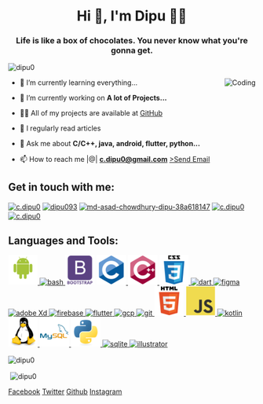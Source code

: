 <h1 align="center">Hi 👋, I'm Dipu 👨‍💻</h1>
<h3 align="center">Life is like a box of chocolates. You never know what you're gonna get.</h3>

<img src="https://komarev.com/ghpvc/?username=dipu0&label=Profile%20views&color=129e00&style=plastic" alt="dipu0" /> </p>
<img align="right" alt="Coding" src="https://cdn.dribbble.com/users/1787323/screenshots/11310814/media/78d925f388bdfd914f5c84a30261e239.png">

- 🌱 I’m currently learning everything...<br>

- 🔭 I’m currently working on **A lot of Projects...**<br>

- 👨‍💻 All of my projects are available at <a href="https://github.com/dipu0">GitHub</a> <br>

- 📝 I regularly read articles<br>

- 💬 Ask me about **C/C++, java, android, flutter, python...**<br>

- 📫 How to reach me |@| **c.dipu0@gmail.com** <a href = "mailto: c.dipu0@gmail.com">>Send Email</a><br>

<h2 align="left">Get in touch with me:</h2>
<p align="left">
<p align="left">
<a href="https://www.facebook.com/c.dipu0/" target="blank"><img align="center" src="https://cdn.jsdelivr.net/npm/simple-icons@5.2.0/icons/facebook.svg" alt="c.dipu0" height="30" width="40" /></a>
<a href="https://twitter.com/dipu093" target="blank"><img align="center" src="https://cdn.jsdelivr.net/npm/simple-icons@5.2.0/icons/twitter.svg" alt="dipu093" height="30" width="40" /></a>
<a href="https://www.linkedin.com/in/md-asad-chowdhury-dipu-38a618147/" target="blank"><img align="center" src="https://cdn.jsdelivr.net/npm/simple-icons@5.2.0/icons/linkedin.svg" alt="md-asad-chowdhury-dipu-38a618147" height="30" width="40" /></a>
<a href="https://instagram.com/c.dipu0" target="blank"><img align="center" src="https://cdn.jsdelivr.net/npm/simple-icons@5.2.0/icons/instagram.svg" alt="c.dipu0" height="30" width="40" /></a>
<a href="https://www.youtube.com/channel/UC62q5l3A1P7M6Va7qy-tj6w/featured" target="blank"><img align="center" src="https://cdn.jsdelivr.net/npm/simple-icons@5.2.0/icons/youtube.svg" alt="c.dipu0" height="30" width="40" /></a>
</p>

<!--
<a href="https://www.linkedin.com/in/md-asad-chowdhury-dipu-38a618147/" target="blank"><img align="center" src="https://cdn.jsdelivr.net/npm/simple-icons@3.0.1/icons/linkedin.svg" alt="md-asad-chowdhury-dipu-38a618147" height="30" width="40" /></a>
<a href="https://instagram.com/c.dipu0" target="blank"><img align="center" src="https://www.vectorlogo.zone/logos/instagram/instagram-tile.svg" alt="c.dipu0" height="40" width=40" /></a>
<a href="https://www.youtube.com/channel/UC62q5l3A1P7M6Va7qy-tj6w/featured" target="blank"><img align="center" src="https://www.vectorlogo.zone/logos/youtube/youtube-icon.svg" alt="c.dipu0" height="50" width="50" /></a>
<a href="https://twitter.com/dipu093" target="blank"><img align="center" src="https://www.vectorlogo.zone/logos/twitter/twitter-icon.svg" alt="dipu093" height="50" width="50" /></a>
<a href="https://www.facebook.com/c.dipu0/" target="blank"><img align="center" src="https://www.vectorlogo.zone/logos/facebook/facebook-icon.svg" alt="c.dipu0" height="40" width="40" /></a>
</a><a href="https://github.com/dipu0" target="blank"><img align="center" src="https://www.vectorlogo.zone/logos/github/github-icon.svg" alt="dipu0" height="50" width="50" /></a>
</p>
-->

<h2 align="left">Languages and Tools:</h2>
<p align="left">
     <a href="https://developer.android.com" target="_blank"> <img src="https://raw.githubusercontent.com/devicons/devicon/master/icons/android/android-original-wordmark.svg" alt="android" width="60" height="60"/> </a>
     <a href="https://www.gnu.org/software/bash/" target="_blank"> <img src="https://www.vectorlogo.zone/logos/gnu_bash/gnu_bash-icon.svg" alt="bash" width="60" height="60"/> </a>
     <a href="https://getbootstrap.com" target="_blank"> <img src="https://raw.githubusercontent.com/devicons/devicon/master/icons/bootstrap/bootstrap-plain-wordmark.svg" alt="bootstrap" width="60" height="60"/></a> 
     <a href="https://www.cprogramming.com/" target="_blank"> <img src="https://raw.githubusercontent.com/devicons/devicon/master/icons/c/c-original.svg" alt="c" width="60" height="60"/> </a>
     <a href="https://www.w3schools.com/cpp/" target="_blank"> <img src="https://raw.githubusercontent.com/devicons/devicon/master/icons/cplusplus/cplusplus-original.svg" alt="cplusplus" width="60" height="60"/> </a>
     <a href="https://www.w3schools.com/css/" target="_blank"> <img src="https://raw.githubusercontent.com/devicons/devicon/master/icons/css3/css3-original-wordmark.svg" alt="css3" width="60" height="60"/> </a> 
     <a href="https://dart.dev" target="_blank"> <img src="https://www.vectorlogo.zone/logos/dartlang/dartlang-icon.svg" alt="dart" width="60" height="60"/> </a> 
     <a href="https://www.figma.com/" target="_blank"> <img src="https://www.vectorlogo.zone/logos/figma/figma-icon.svg" alt="figma" width="60" height="60"/> </a>
     <a href="https://www.adobe.com/products/xd.html" target="_blank"> <img src="https://play-lh.googleusercontent.com/kaox1VteLsWAuNxPxhm8t4llaoyFhxzDjo9g4Hdf92bKdT_Sn6Yrdku6rApuc5ktirw" alt="adobe Xd" width="60" height="60"/> </a> 
     <a href="https://firebase.google.com/" target="_blank"> <img src="https://www.vectorlogo.zone/logos/firebase/firebase-icon.svg" alt="firebase" width="60" height="60"/> </a> 
     <a href="https://flutter.dev" target="_blank"> <img src="https://www.vectorlogo.zone/logos/flutterio/flutterio-icon.svg" alt="flutter" width="60" height="60"/> </a>
     <a href="https://cloud.google.com" target="_blank"> <img src="https://www.vectorlogo.zone/logos/google_cloud/google_cloud-icon.svg" alt="gcp" width="60" height="60"/> </a> 
     <a href="https://git-scm.com/" target="_blank"> <img src="https://www.vectorlogo.zone/logos/git-scm/git-scm-icon.svg" alt="git" width="60" height="60"/> </a> 
     <a href="https://www.w3.org/html/" target="_blank"> <img src="https://raw.githubusercontent.com/devicons/devicon/master/icons/html5/html5-original-wordmark.svg" alt="html5" width="60" height="60"/> </a> 
     <a href="https://developer.mozilla.org/en-US/docs/Web/JavaScript" target="_blank"> <img src="https://raw.githubusercontent.com/devicons/devicon/master/icons/javascript/javascript-original.svg" alt="javascript" width="60" height="60"/> </a> 
     <a href="https://kotlinlang.org" target="_blank"> <img src="https://www.vectorlogo.zone/logos/kotlinlang/kotlinlang-icon.svg" alt="kotlin" width="60" height="60"/> </a> 
     <a href="https://www.linux.org/" target="_blank"> <img src="https://raw.githubusercontent.com/devicons/devicon/master/icons/linux/linux-original.svg" alt="linux" width="60" height="60"/> </a> 
     <a href="https://www.mysql.com/" target="_blank"> <img src="https://raw.githubusercontent.com/devicons/devicon/master/icons/mysql/mysql-original-wordmark.svg" alt="mysql" width="60" height="60"/> </a> 
     <a href="https://www.python.org" target="_blank"> <img src="https://raw.githubusercontent.com/devicons/devicon/master/icons/python/python-original.svg" alt="python" width="60" height="60"/> </a>
     <a href="https://www.sqlite.org/" target="_blank"> <img src="https://www.vectorlogo.zone/logos/sqlite/sqlite-icon.svg" alt="sqlite" width="60" height="60"/> </a>
     <a href="https://www.adobe.com/products/illustrator.html" target="_blank"> <img src="https://www.vectorlogo.zone/logos/adobe_illustrator/adobe_illustrator-ar21.svg" alt="illustrator"/> </a> </p>

<p><img align="center" src="https://github-readme-stats.vercel.app/api/top-langs?username=dipu0&show_icons=true&locale=en&layout=compact" alt="dipu0" /></p>

<p>&nbsp;<img align="center" src="https://github-readme-stats.vercel.app/api?username=dipu0&show_icons=true&locale=en" alt="dipu0" /></p>

<div>
    <a href="https://www.facebook.com/c.dipu0/"><span>Facebook</span></a>
    <a href="https://twitter.com/dipu093"><span>Twitter</span></a>
    <a href="https://github.com/dipu0"><span>Github</span></a>
    <a href="https://instagram.com/c.dipu0"><span>Instagram</span></a>
  </div>